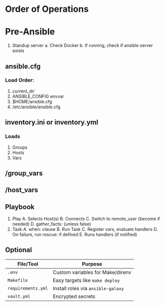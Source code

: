 # Order of Operations

# Pre-Ansible
1. Standup server
  a. Check Docker
  b. If running, check if ansible server exists

## ansible.cfg
### Load Order: 
  1. current_dir
  2. ANSIBLE_CONFIG envvar
  3. $HOME/ansible.cfg
  4. /etc/ansible/ansible.cfg

## inventory.ini or inventory.yml
### Loads
  1. Groups
  2. Hosts
  3. Vars

## /group_vars

## /host_vars

## Playbook
  1. Play
    A. Selects Host(s)
    B. Connects
    C. Switch to remote_user (become if needed)
    D. gather_facts: (unless false)
  2. Task
    A. when: clause
    B. Run Task
    C. Register vars, evaluate handlers
    D. On failure, run rescue: if defined
    E. Runs handlers (if notified)

## Optional

| File/Tool          | Purpose                            |
| ------------------ | ---------------------------------- |
| `.env`             | Custom variables for Make/direnv   |
| `Makefile`         | Easy targets like `make deploy`    |
| `requirements.yml` | Install roles via `ansible-galaxy` |
| `vault.yml`        | Encrypted secrets                  |


